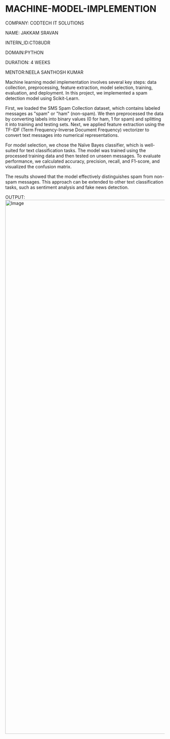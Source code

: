 # MACHINE-MODEL-IMPLEMENTION
COMPANY: CODTECH IT SOLUTIONS

NAME: JAKKAM SRAVAN

INTERN_ID:CT08UDR

DOMAIN:PYTHON

DURATION: 4 WEEKS

MENTOR:NEELA SANTHOSH KUMAR

Machine learning model implementation involves several key steps: data collection, preprocessing, feature extraction, model selection, training, evaluation, and deployment. In this project, we implemented a spam detection model using Scikit-Learn.

First, we loaded the SMS Spam Collection dataset, which contains labeled messages as "spam" or "ham" (non-spam). We then preprocessed the data by converting labels into binary values (0 for ham, 1 for spam) and splitting it into training and testing sets. Next, we applied feature extraction using the TF-IDF (Term Frequency-Inverse Document Frequency) vectorizer to convert text messages into numerical representations.

For model selection, we chose the Naïve Bayes classifier, which is well-suited for text classification tasks. The model was trained using the processed training data and then tested on unseen messages. To evaluate performance, we calculated accuracy, precision, recall, and F1-score, and visualized the confusion matrix.

The results showed that the model effectively distinguishes spam from non-spam messages. This approach can be extended to other text classification tasks, such as sentiment analysis and fake news detection.

OUTPUT:
<img width="1680" alt="Image" src="https://github.com/user-attachments/assets/3069ffca-683b-455b-9fc6-2901723a1f40" />
